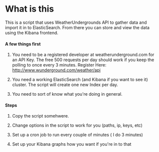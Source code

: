 # What is this
This is a script that uses WeatherUndergrounds API to gather data and import it in to ElasticSearch. From there you can store and view the data using the Kibana frontend.

#### A few things first
1. You need to be a registered developer at weatherunderground.com for an API Key. The free 500 requests per day should work if you keep the polling to once every 3 minutes. Register Here: http://www.wunderground.com/weather/api

2. You need a working ElasticSearch (and Kibana if you want to see it) cluster. The script will create one new Index per day. 

3. You need to sort of know what you're doing in general. 

#### Steps

1. Copy the script somehwere.

2. Change options in the script to work for you (paths, ip, keys, etc)
    
3. Set up a cron job to run every couple of minutes ( I do 3 minutes)

4. Set up your Kibana graphs how you want if you're in to that


